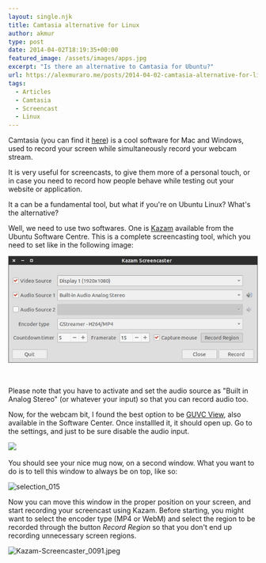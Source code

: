 ```yaml
---
layout: single.njk
title: Camtasia alternative for Linux
author: akmur
type: post
date: 2014-04-02T18:19:35+00:00
featured_image: /assets/images/apps.jpg
excerpt: "Is there an alternative to Camtasia for Ubuntu?"
url: https://alexmuraro.me/posts/2014-04-02-camtasia-alternative-for-linux/
tags:
  - Articles
  - Camtasia
  - Screencast
  - Linux
---
```


Camtasia (you can find it [here][1]) is a cool software for Mac and Windows, used to record your screen while simultaneously record your webcam stream.

It is very useful for screencasts, to give them more of a personal touch, or in case you need to record how people behave while testing out your website or application.

It a can be a fundamental tool, but what if you're on Ubuntu Linux? What's the alternative?

Well, we need to use two softwares. One is [Kazam][2] available from the Ubuntu Software Centre. This is a complete screencasting tool, which you need to set like in the following image:

<img class="alignnone size-full wp-image-819" src="/images/camtasia-post-screen-1.jpeg" alt="kazam-screencaster_009" />

&nbsp;

Please note that you have to activate and set the audio source as "Built in Analog Stereo" (or whatever your input) so that you can record audio too.

Now, for the webcam bit, I found the best option to be [GUVC View][3], also available in the Software Center. Once installled it, it should open up. Go to the settings, and just to be sure disable the audio input.

<img class="alignnone size-full wp-image-820" src="/images/kazam-screencaster_0091.jpeg" />

You should see your nice mug now, on a second window. What you want to do is to tell this window to always be on top, like so:

<img class="alignnone size-full wp-image-821" src="/images/selection_015.jpeg" alt="selection_015" />

Now you can move this window in the proper position on your screen, and start recording your screencast using Kazam. Before starting, you might want to select the encoder type (MP4 or WebM) and select the region to be recorded through the button _Record Region_ so that you don't end up recording unnecessary screen regions.

<img class="alignnone size-full wp-image-822" src="/images/kazam-screencaster_00911.jpeg" alt="Kazam-Screencaster_0091.jpeg" />

[1]: http://www.techsmith.com/camtasia.html
[2]: https://apps.ubuntu.com/cat/applications/precise/kazam/
[3]: https://apps.ubuntu.com/cat/applications/guvcview/
